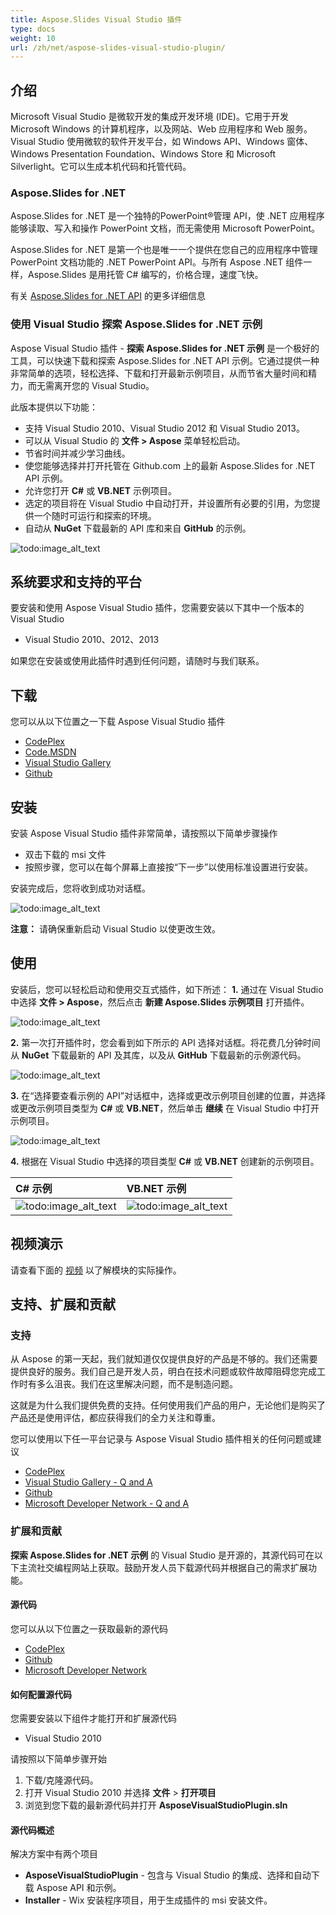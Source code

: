 ```yaml
---
title: Aspose.Slides Visual Studio 插件
type: docs
weight: 10
url: /zh/net/aspose-slides-visual-studio-plugin/
---
```


## **介绍**
Microsoft Visual Studio 是微软开发的集成开发环境 (IDE)。它用于开发 Microsoft Windows 的计算机程序，以及网站、Web 应用程序和 Web 服务。Visual Studio 使用微软的软件开发平台，如 Windows API、Windows 窗体、Windows Presentation Foundation、Windows Store 和 Microsoft Silverlight。它可以生成本机代码和托管代码。
### **Aspose.Slides for .NET**
Aspose.Slides for .NET 是一个独特的PowerPoint®管理 API，使 .NET 应用程序能够读取、写入和操作 PowerPoint 文档，而无需使用 Microsoft PowerPoint。

Aspose.Slides for .NET 是第一个也是唯一一个提供在您自己的应用程序中管理 PowerPoint 文档功能的 .NET PowerPoint API。与所有 Aspose .NET 组件一样，Aspose.Slides 是用托管 C# 编写的，价格合理，速度飞快。

有关 [Aspose.Slides for .NET API](http://www.aspose.com/.net/powerpoint-component.aspx) 的更多详细信息
### **使用 Visual Studio 探索 Aspose.Slides for .NET 示例**
Aspose Visual Studio 插件 - **探索 Aspose.Slides for .NET 示例** 是一个极好的工具，可以快速下载和探索 Aspose.Slides for .NET API 示例。它通过提供一种非常简单的选项，轻松选择、下载和打开最新示例项目，从而节省大量时间和精力，而无需离开您的 Visual Studio。

此版本提供以下功能：

- 支持 Visual Studio 2010、Visual Studio 2012 和 Visual Studio 2013。
- 可以从 Visual Studio 的 **文件 > Aspose** 菜单轻松启动。
- 节省时间并减少学习曲线。
- 使您能够选择并打开托管在 Github.com 上的最新 Aspose.Slides for .NET API 示例。
- 允许您打开 **C#** 或 **VB.NET** 示例项目。
- 选定的项目将在 Visual Studio 中自动打开，并设置所有必要的引用，为您提供一个随时可运行和探索的环境。
- 自动从 **NuGet** 下载最新的 API 库和来自 **GitHub** 的示例。

![todo:image_alt_text](aspose-slides-visual-studio-plugin_1)
## **系统要求和支持的平台**
要安装和使用 Aspose Visual Studio 插件，您需要安装以下其中一个版本的 Visual Studio

- Visual Studio 2010、2012、2013

如果您在安装或使用此插件时遇到任何问题，请随时与我们联系。
## **下载**
您可以从以下位置之一下载 Aspose Visual Studio 插件

- [CodePlex ](https://asposeSlidesvs.codeplex.com/releases)
- [Code.MSDN ](https://code.msdn.microsoft.com/Explore-AsposeSlides-for-NET-58ac45ed)
- [Visual Studio Gallery ](https://visualstudiogallery.msdn.microsoft.com/b45659c0-9414-4ede-aed2-acc0c27a6b15)
- [Github ](https://github.com/aspose-slides/Aspose.Slides-for-.NET/releases/tag/untagged-ab3cb4109f5bc061a98c)
## **安装**
安装 Aspose Visual Studio 插件非常简单，请按照以下简单步骤操作

- 双击下载的 msi 文件
- 按照步骤，您可以在每个屏幕上直接按“下一步”以使用标准设置进行安装。

安装完成后，您将收到成功对话框。

![todo:image_alt_text](aspose-slides-visual-studio-plugin_2)

**注意：** 请确保重新启动 Visual Studio 以使更改生效。
## **使用**
安装后，您可以轻松启动和使用交互式插件，如下所述：
**1.** 通过在 Visual Studio 中选择 **文件 > Aspose**，然后点击 **新建 Aspose.Slides 示例项目** 打开插件。

![todo:image_alt_text](aspose-slides-visual-studio-plugin_3)

**2.** 第一次打开插件时，您会看到如下所示的 API 选择对话框。将花费几分钟时间从 **NuGet** 下载最新的 API 及其库，以及从 **GitHub** 下载最新的示例源代码。

![todo:image_alt_text](aspose-slides-visual-studio-plugin_4)

**3.** 在“选择要查看示例的 API”对话框中，选择或更改示例项目创建的位置，并选择或更改示例项目类型为 **C#** 或 **VB.NET**，然后单击 **继续** 在 Visual Studio 中打开示例项目。

![todo:image_alt_text](aspose-slides-visual-studio-plugin_1)

**4.** 根据在 Visual Studio 中选择的项目类型 **C#** 或 **VB.NET** 创建新的示例项目。

|**C# 示例** |**VB.NET 示例** |
| :- | :- |
|![todo:image_alt_text](aspose-slides-visual-studio-plugin_6)|![todo:image_alt_text](aspose-slides-visual-studio-plugin_7)|
## **视频演示**
请查看下面的 [视频](https://www.youtube.com/watch?v=FyJ2TFlbLE4) 以了解模块的实际操作。
## **支持、扩展和贡献**
### **支持**
从 Aspose 的第一天起，我们就知道仅仅提供良好的产品是不够的。我们还需要提供良好的服务。我们自己是开发人员，明白在技术问题或软件故障阻碍您完成工作时有多么沮丧。我们在这里解决问题，而不是制造问题。

这就是为什么我们提供免费的支持。任何使用我们产品的用户，无论他们是购买了产品还是使用评估，都应获得我们的全力关注和尊重。

您可以使用以下任一平台记录与 Aspose Visual Studio 插件相关的任何问题或建议

- [CodePlex ](https://asposeSlidesvs.codeplex.com/workitem/list/basic)
- [Visual Studio Gallery - Q and A](https://visualstudiogallery.msdn.microsoft.com/b45659c0-9414-4ede-aed2-acc0c27a6b15)
- [Github ](https://github.com/asposeSlides/Aspose.Slides-for-.NET/issues)
- [Microsoft Developer Network - Q and A ](https://code.msdn.microsoft.com/Explore-AsposeSlides-for-NET-58ac45ed/view/Discussions#content)
### **扩展和贡献**
**探索 Aspose.Slides for .NET 示例** 的 Visual Studio 是开源的，其源代码可在以下主流社交编程网站上获取。鼓励开发人员下载源代码并根据自己的需求扩展功能。
#### **源代码**
您可以从以下位置之一获取最新的源代码

- [CodePlex ](https://asposeSlidesvs.codeplex.com/SourceControl/latest)
- [Github ](https://github.com/aspose-slides/Aspose.Slides-for-.NET)
- [Microsoft Developer Network ](https://code.msdn.microsoft.com/Explore-AsposeSlides-for-NET-58ac45ed)
#### **如何配置源代码**
您需要安装以下组件才能打开和扩展源代码

- Visual Studio 2010

请按照以下简单步骤开始

1. 下载/克隆源代码。
1. 打开 Visual Studio 2010 并选择 **文件** > **打开项目**
1. 浏览到您下载的最新源代码并打开 **AsposeVisualStudioPlugin.sln**
#### **源代码概述**
解决方案中有两个项目

- **AsposeVisualStudioPlugin** - 包含与 Visual Studio 的集成、选择和自动下载 Aspose API 和示例。
- **Installer** - Wix 安装程序项目，用于生成插件的 msi 安装文件。
